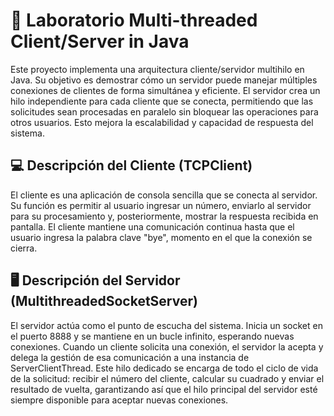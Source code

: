 # 📝 Laboratorio Multi-threaded Client/Server in Java
Este proyecto implementa una arquitectura cliente/servidor multihilo en Java. Su objetivo es demostrar cómo un servidor puede manejar múltiples conexiones de clientes de forma simultánea y eficiente. El servidor crea un hilo independiente para cada cliente que se conecta, permitiendo que las solicitudes sean procesadas en paralelo sin bloquear las operaciones para otros usuarios. Esto mejora la escalabilidad y capacidad de respuesta del sistema.

## 💻 Descripción del Cliente (TCPClient)
El cliente es una aplicación de consola sencilla que se conecta al servidor. Su función es permitir al usuario ingresar un número, enviarlo al servidor para su procesamiento y, posteriormente, mostrar la respuesta recibida en pantalla. El cliente mantiene una comunicación continua hasta que el usuario ingresa la palabra clave "bye", momento en el que la conexión se cierra.

## 🖥️ Descripción del Servidor (MultithreadedSocketServer)
El servidor actúa como el punto de escucha del sistema. Inicia un socket en el puerto 8888 y se mantiene en un bucle infinito, esperando nuevas conexiones. Cuando un cliente solicita una conexión, el servidor la acepta y delega la gestión de esa comunicación a una instancia de ServerClientThread. Este hilo dedicado se encarga de todo el ciclo de vida de la solicitud: recibir el número del cliente, calcular su cuadrado y enviar el resultado de vuelta, garantizando así que el hilo principal del servidor esté siempre disponible para aceptar nuevas conexiones.
